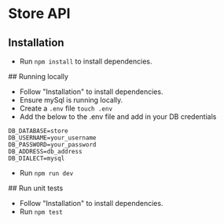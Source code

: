 # Store API

## Installation

-   Run `npm install` to install dependencies.

## Running locally

-   Follow "Installation" to install dependencies.
-   Ensure mySql is running locally.
-   Create a `.env` file `touch .env`
-   Add the below to the .env file and add in your DB credentials

```
DB_DATABASE=store
DB_USERNAME=your_username
DB_PASSWORD=your_password
DB_ADDRESS=db_address
DB_DIALECT=mysql
```

-   Run `npm run dev`

## Run unit tests

-   Follow "Installation" to install dependencies.
-   Run `npm test`
